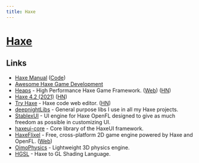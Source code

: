 ```yaml
---
title: Haxe
---
```


# [Haxe](https://haxe.org/)

## Links

- [Haxe Manual](https://haxe.org/manual/introduction.html) ([Code](https://github.com/HaxeFoundation/HaxeManual))
- [Awesome Haxe Game Development](https://github.com/Dvergar/awesome-haxe-gamedev)
- [Heaps](https://github.com/HeapsIO/heaps) - High Performance Haxe Game Framework. ([Web](https://heaps.io/)) ([HN](https://news.ycombinator.com/item?id=30970934))
- [Haxe 4.2 (2021)](https://community.haxe.org/t/haxe-4-2-0-is-released/2888) ([HN](https://news.ycombinator.com/item?id=26082347))
- [Try Haxe](https://try.haxe.org/) - Haxe code web editor. ([HN](https://news.ycombinator.com/item?id=26290309))
- [deepnightLibs](https://github.com/deepnight/deepnightLibs) - General purpose libs I use in all my Haxe projects.
- [StablexUI](https://github.com/RealyUniqueName/StablexUI) - UI engine for Haxe OpenFL designed to give as much freedom as possible in customizing UI.
- [haxeui-core](https://github.com/haxeui/haxeui-core) - Core library of the HaxeUI framework.
- [HaxeFlixel](https://github.com/HaxeFlixel/flixel) - Free, cross-platform 2D game engine powered by Haxe and OpenFL. ([Web](https://haxeflixel.com/))
- [OimoPhysics](https://github.com/saharan/OimoPhysics) - Lightweight 3D physics engine.
- [HGSL](https://github.com/saharan/HGSL) - Haxe to GL Shading Language.
